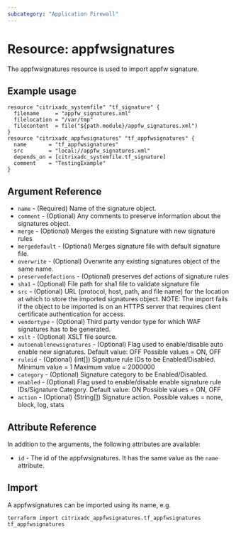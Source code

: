 ```yaml
---
subcategory: "Application Firewall"
---
```


# Resource: appfwsignatures

The appfwsignatures resource is used to import appfw signature.


## Example usage

```hcl
resource "citrixadc_systemfile" "tf_signature" {
  filename     = "appfw_signatures.xml"
  filelocation = "/var/tmp"
  filecontent  = file("${path.module}/appfw_signatures.xml")
}
resource "citrixadc_appfwsignatures" "tf_appfwsignatures" {
  name       = "tf_appfwsignatures"
  src        = "local://appfw_signatures.xml"
  depends_on = [citrixadc_systemfile.tf_signature]
  comment    = "TestingExample"
}
```


## Argument Reference

* `name` - (Required) Name of the signature object.
* `comment` - (Optional) Any comments to preserve information about the signatures object.
* `merge` - (Optional) Merges the existing Signature with new signature rules
* `mergedefault` - (Optional) Merges signature file with default signature file.
* `overwrite` - (Optional) Overwrite any existing signatures object of the same name.
* `preservedefactions` - (Optional) preserves def actions of signature rules
* `sha1` - (Optional) File path for sha1 file to validate signature file
* `src` - (Optional) URL (protocol, host, path, and file name) for the location at which to store the imported signatures object. NOTE: The import fails if the object to be imported is on an HTTPS server that requires client certificate authentication for access.
* `vendortype` - (Optional) Third party vendor type for which WAF signatures has to be generated.
* `xslt` - (Optional) XSLT file source.
* `autoenablenewsignatures` - (Optional) Flag used to enable/disable auto enable new signatures.  Default value: OFF  Possible values = ON, OFF
* `ruleid` - (Optional) (int[]) Signature rule IDs to be Enabled/Disabled. Minimum value = 1  Maximum value = 2000000
* `category` - (Optional) Signature category to be Enabled/Disabled.
* `enabled` - (Optional) Flag used to enable/disable enable signature rule IDs/Signature Category.  Default value: ON   Possible values = ON, OFF
* `action` - (Optional) (String[]) Signature action.  Possible values = none, block, log, stats


## Attribute Reference

In addition to the arguments, the following attributes are available:

* `id` - The id of the appfwsignatures. It has the same value as the `name` attribute.


## Import

A appfwsignatures can be imported using its name, e.g.

```shell
terraform import citrixadc_appfwsignatures.tf_appfwsignatures tf_appfwsignatures
```
